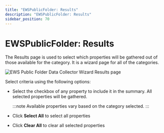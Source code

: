 ```yaml
---
title: "EWSPublicFolder: Results"
description: "EWSPublicFolder: Results"
sidebar_position: 70
---
```


# EWSPublicFolder: Results

The Results page is used to select which properties will be gathered out of those available for the
category. It is a wizard page for all of the categories.

![EWS Public Folder Data Collector Wizard Results page](/img/product_docs/accessanalyzer/11.6/admin/datacollector/ewspublicfolder/results.webp)

Select criteria using the following options:

- Select the checkbox of any property to include it in the summary. All selected properties will be
  gathered.

    :::note
    Available properties vary based on the category selected.
    :::


- Click **Select All** to select all properties
- Click **Clear All** to clear all selected properties
